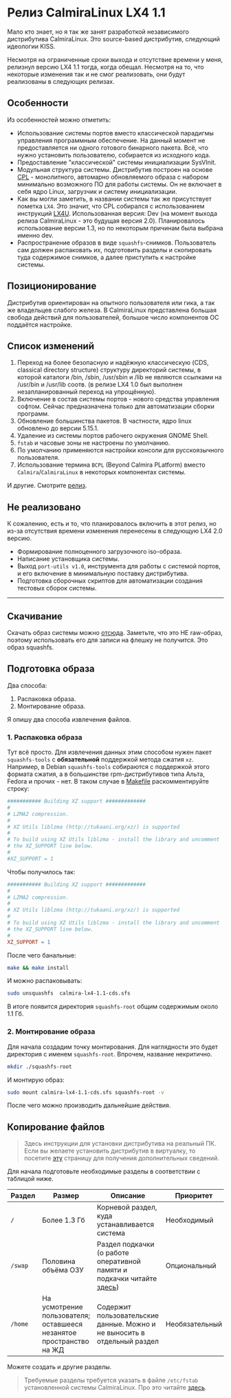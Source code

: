 # Релиз CalmiraLinux LX4 1.1

Мало кто знает, но я так же занят разработкой независимого дистрибутива CalmiraLinux. Это source-based дистрибутив, следующий идеологии KISS.

Несмотря на ограниченные сроки выхода и отсутствие времени у меня, релизнул версию LX4 1.1 тогда, когда обещал. Несмотря на то, что некоторые изменения так и не смог реализовать, они будут реализованы в следующих релизах.

## Особенности

Из особенностей можно отметить:

- Использование системы портов вместо классической парадигмы управления программным обеспечение. На данный момент не предоставляется ни одного готового бинарного пакета. Всё, что нужно установить пользователю, собирается из исходного кода.
- Предоставление "классической" системы инициализации SysVInit.
- Модульная структура системы. Дистрибутив построен на основе [CPL](https://github.com/CalmiraLinux/CPL) - монолитного, автомарно обновляемого образа с набором минимально возможного ПО для работы системы. Он не включает в себя ядро Linux, загрузчик и систему инициализации.
- Как вы могли заметить, в названии системы так же присутствует пометка `LX4`. Это значит, что CPL собирался с использованием инструкций [LX4U](https://lx4u.ru). Использованная версия: Dev (на момент выхода релиза CalmiraLinux - это будущая версия 2.0). Планировалось использование версии 1.3, но по некоторым причинам была выбрана именно dev.
- Распространение образов в виде `squashfs`-снимков. Пользователь сам должен распаковать их, подготовить разделы и скопировать туда содержимое снимков, а далее приступить к настройке системы.

## Позиционирование

Дистрибутив ориентирован на опытного пользователя или гика, а так же владельцев слабого железа. В CalmiraLinux представлена большая свобода действий для пользователей, большое число компонентов ОС поддаётся настройке.

## Список изменений

1. Переход на более безопасную и надёжную классическую (CDS, classical directory structure) структуру директорий системы, в которой каталоги /bin, /sbin, /usr/sbin и /lib не являются ссылками на /usr/bin и /usr/lib соотв. (в релизе LX4 1.0 был выполнен незапланированный переход на упрощённую).
2. Включение в состав системы портов - нового средства управления софтом. Сейчас предназначена только для автоматизации сборки программ.
3. Обновление большинства пакетов. В частности, ядро linux обновлено до версии 5.15.1.
4. Удаление из системы портов рабочего окружения GNOME Shell.
5. `fstab` и часовые зоны не настроены по умолчанию.
6. По умолчанию применяются настройки консоли для русскоязычного пользователя.
7. Использование термина `BCPL` (Beyond Calmira PLatform) вместо `Calmira`/`CalmiraLinux` в некоторых компонентах системы.

И другие. Смотрите [релиз](https://github.com/CalmiraLinux/CalmiraLinux/releases/tag/v1.1).

## Не реализовано

К сожалению, есть и то, что планировалось включить в этот релиз, но из-за отсутствия времени изменения перенесены в следующую LX4 2.0 версию.

- Формирование полноценного загрузочного iso-образа.
- Написание установщика системы.
- Выход `port-utils v1.0`, инструмента для работы с системой портов, и его включение в минимальную поставку дистрибутива.
- Подготовка сборочных скриптов для автоматизации создания тестовых сборок системы.

***

## Скачивание

Скачать образ системы можно [отсюда](https://github.com/CalmiraLinux/CalmiraLinux/releases/tag/v1.1). Заметьте, что это НЕ raw-образ, поэтому использовать его для записи на флешку не получится. Это образ squashfs.

## Подготовка образа

Два способа:

1. Распаковка образа.
2. Монтирование образа.

Я опишу два способа извлечения файлов.

### 1. Распаковка образа

Тут всё просто. Для извлечения данных этим способом нужен пакет `squashfs-tools` с **обязательной** поддержкой метода сжатия `xz`. Например, в Debian `squashfs-tools` собираются с поддержкой этого формата сжатия, а в большинстве rpm-дистрибутивов типа Альта, Fedora и прочих - нет. В таком случае в [Makefile](https://github.com/Othernet-Project/squashfs-tools/blob/master/squashfs-tools/Makefile) раскомментируйте строку:

```makefile title="Makefile (было)"
########### Building XZ support #############
#
# LZMA2 compression.
#
# XZ Utils liblzma (http://tukaani.org/xz/) is supported
#
# To build using XZ Utils liblzma - install the library and uncomment
# the XZ_SUPPORT line below.
#
#XZ_SUPPORT = 1
```

Чтобы получилось так:

```makefile title="Makefile (после изменений)"
########### Building XZ support #############
#
# LZMA2 compression.
#
# XZ Utils liblzma (http://tukaani.org/xz/) is supported
#
# To build using XZ Utils liblzma - install the library and uncomment
# the XZ_SUPPORT line below.
#
XZ_SUPPORT = 1
```

После чего банальные:

```bash
make && make install
```

И можно распаковывать:

```bash
sudo unsquashfs  calmira-lx4-1.1-cds.sfs 
```

В итоге появится директория `squashfs-root` общим содержимым около 1.1 Гб.

### 2. Монтирование образа

Для начала создадим точку монтирования. Для наглядности это будет директория с именем `squashfs-root`. Впрочем, название некритично.

```bash
mkdir ./squashfs-root
```

И монтирую образ:

```bash
sudo mount calmira-lx4-1.1-cds.sfs squashfs-root -v
```

После чего можно производить дальнейшие действия.

## Копирование файлов

> Здесь инструкции для установки дистрибутива на реальный ПК. Если вы желаете установить дистрибутив в виртуалку, то посетите [эту](https://calmiralinux.github.io/handbook/site/installation/install-qemu/) страницу для получения дополнительных сведений.

Для начала подготовьте необходимые разделы в соответствии с таблицой ниже.

| Раздел | Размер | Описание | Приоритет |
|--------|--------|----------|-----------|
| `/`    | Более 1.3 Гб | Корневой раздел, куда устанавливается система | Необходимый |
| `/swap` | Половина объёма ОЗУ | Раздел подкачки (о работе оперативной памяти и подкачки читайте [здесь](https://linuxoid85.github.io/LinuxSovet/stats/RAM/ram.html)) | Опциональный |
| `/home` | На усмотрение пользователя; оставшееся незанятое пространство на ЖД | Содержит пользовательские данные. Можно и не выносить в отдельный раздел | Необязательный |

Можете создать и другие разделы.

> Требуемые разделы требуется указать в файле `/etc/fstab` установленной системы CalmiraLinux. Про это читайте [здесь](https://calmiralinux.github.io/handbook/site/installation/setting-up/#fstab).

